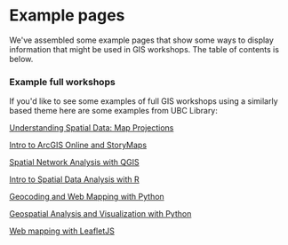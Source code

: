 # Example pages

We've assembled some example pages that show some ways to display information that might be used in GIS workshops. The table of contents is below.

### Example full workshops
If you'd like to see some examples of full GIS workshops using a similarly based theme here are some examples from UBC Library:

[Understanding Spatial Data: Map Projections](https://ubc-library-rc.github.io/map-projections/)  

[Intro to ArcGIS Online and StoryMaps](https://ubc-library-rc.github.io/intro-AGOL/)     

[Spatial Network Analysis with QGIS](https://ubc-library-rc.github.io/qgis-walkability/)    

[Intro to Spatial Data Analysis with R](https://ubc-library-rc.github.io/gis-with-R/)   

[Geocoding and Web Mapping with Python](https://ubc-library-rc.github.io/Geocoding-Web-Mapping-with-Python/)     

[Geospatial Analysis and Visualization with Python](https://ubc-library-rc.github.io/Geospatial-Analysis-Visualization-with-Python/)     

[Web mapping with LeafletJS](https://ubc-library-rc.github.io/gis-intro-leaflet/)
